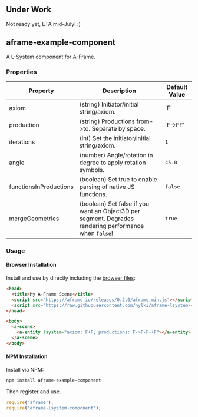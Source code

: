 ## Under Work
Not ready yet, ETA mid-July! :)

## aframe-example-component

A L-System component for [A-Frame](https://aframe.io).

### Properties

| Property               | Description                                                                                           | Default Value |
| ---------------------- | ----------------------------------------------------------------------------------------------------- | -------       |
| axiom                  | (string) Initiator/initial string/axiom.                                                              | 'F'           |
| production             | (string) Productions from->to. Separate by space.                                                     | 'F->FF'       |
| iterations             | (int) Set the initiator/initial string/axiom.                                                         | `1 `          |
| angle                  | (number) Angle/rotation in degree to apply rotation symbols.                                          | `45.0`        |
| functionsInProductions | (boolean) Set true to enable parsing of native JS functions.                                          | `false`       |
| mergeGeometries        | (boolean) Set false if you want an Object3D per segment. Degrades rendering performance when `false`! | `true`        |


### Usage

#### Browser Installation

Install and use by directly including the [browser files](dist):

```html
<head>
  <title>My A-Frame Scene</title>
  <script src="https://aframe.io/releases/0.2.0/aframe.min.js"></script>
  <script src="https://raw.githubusercontent.com/nylki/aframe-lsystem-component/master/dist/aframe-lsystem-component.min.js"></script>
</head>

<body>
  <a-scene>
    <a-entity lsystem="axiom: F+F; productions: F->F-F++F"></a-entity>
  </a-scene>
</body>
```

#### NPM Installation

Install via NPM:

```bash
npm install aframe-example-component
```

Then register and use.

```js
require('aframe');
require('aframe-lsystem-component');
```
